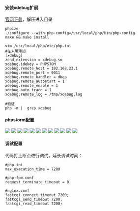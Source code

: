 #### **安装xdebug扩展**
[官网下载](https://xdebug.org/download#releases)，解压进入目录
```
phpize
./configure --with-php-config=/usr/local/php/bin/php-config
make && make install

vim /usr/local/php/etc/php.ini
#在末尾添加
[xdebug]
zend_extension = xdebug.so
xdebug.idekey = PHPSTOM
xdebug.remote_host = 192.168.23.1
xdebug.remote_port = 9011
xdebug.remote_handler = dbgp
xdebug.remote_autostart = 1
xdebug.remote_enable = 1
xdebug.auto_trace = 1
xdebug.remote_log = /tmp/xdebug.log

#验证
php -m |  grep xdebug
```
#### **phpstorm配置**
![](images/1.png)
![](images/2.png)
![](images/3.png)
![](images/4.png)
![](images/5.png)
![](images/6.png)
![](images/7.png)
![](images/8.png)
![](images/9.png)
![](images/10.png)
![](images/11.png)
![](images/13.png)

#### **调试配置**
代码打上断点进行调试，延长调试时间：
```
#php.ini
max_execution_time = 7200

#php-fpm.conf
request_terminate_timeout = 0

#nginx.conf
fastcgi_connect_timeout 7200;
fastcgi_send_timeout 7200;
fastcgi_read_timeout 7200;
```


